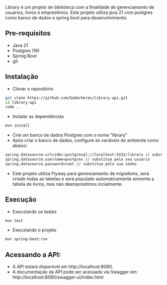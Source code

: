 Library é um projeto de biblioteca com a finalidade de gerenciamento de usuarios, livros e emprestimos.
Este projeto utiliza java 21 com postgres como banco de dados e spring boot para desenvolvimento.

## Pre-requisitos

- Java 21
- Postgres (16)
- Spring Boot
- git

## Instalação

- Clonar o repositório

```bash
git clone https://github.com/Gadarkeres/library-api.git
cd library-api
code .
```

- Instalar as dependências

```bash
mvn install
```
- Crie um banco de dados Postgres com o nome "library"
- Após criar o banco de dados, configure as variáveis de ambiente como abaixo:

```bash
spring.datasource.url=jdbc:postgresql://localhost:5432/library // substitua pela sua url
spring.datasource.username=postgres // substitua pelo seu usuario
spring.datasource.password=root // substitua pela sua senha
```

- Este projeto utiliza Flyway para gerenciamento de migrations, será criado todas as tabelas e será populado automaticamente somente a tabela de livros, mas não deemprestimos incialmente.
## Execução

- Executando os testes

```bash
mvn test
```

- Executando o projeto

```bash
mvn spring-boot:run
``` 

## Acessando a API:

- A API estará disponível em http://localhost:8080.
- A documentação da API pode ser acessada via Swagger em: http://localhost:8080/swagger-ui/index.html.
